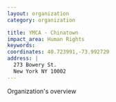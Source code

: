 ```yaml
---
layout: organization
category: organization

title: YMCA - Chinatown
impact_area: Human Rights
keywords: 
coordinates: 40.723991,-73.992729
address: |
  273 Bowery St.
  New York NY 10002
---
```

Organization's overview
